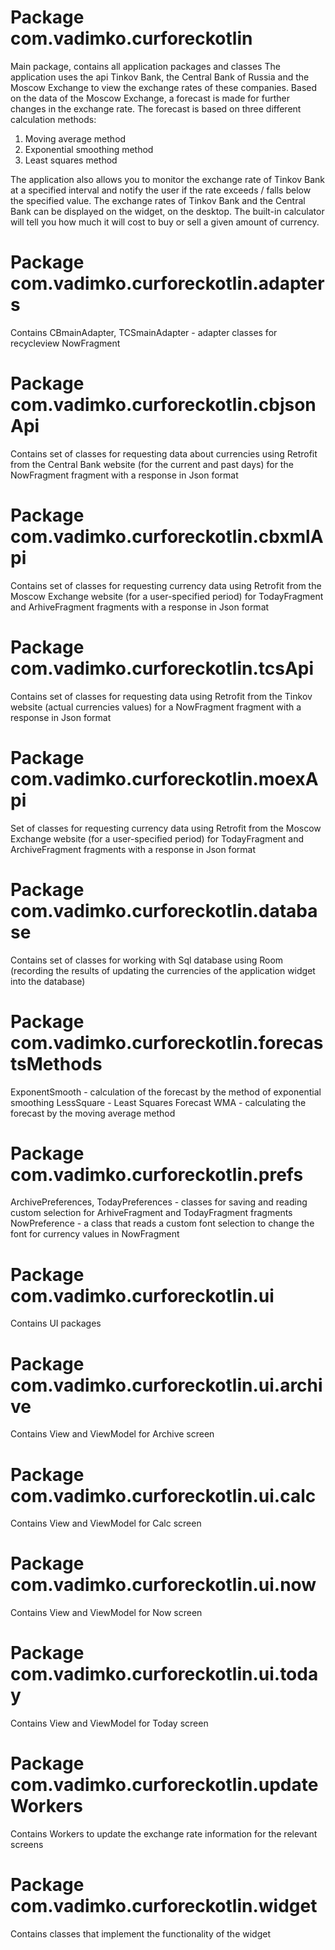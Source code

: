 # Package com.vadimko.curforeckotlin

Main package, contains all application packages and classes The application uses the api Tinkov Bank,
the Central Bank of Russia and the Moscow Exchange to view the exchange rates of these companies.
Based on the data of the Moscow Exchange, a forecast is made for further changes in the exchange rate.
The forecast is based on three different calculation methods:

1) Moving average method
2) Exponential smoothing method
3) Least squares method

The application also allows you to monitor the exchange rate of Tinkov Bank at a specified interval
and notify the user if the rate exceeds / falls below the specified value. The exchange rates of
Tinkov Bank and the Central Bank can be displayed on the widget, on the desktop. The built-in
calculator will tell you how much it will cost to buy or sell a given amount of currency.

# Package com.vadimko.curforeckotlin.adapters

Contains CBmainAdapter, TCSmainAdapter - adapter classes for recycleview NowFragment

# Package com.vadimko.curforeckotlin.cbjsonApi

Contains set of classes for requesting data about currencies using Retrofit from the Central Bank
website (for the current and past days)
for the NowFragment fragment with a response in Json format

# Package com.vadimko.curforeckotlin.cbxmlApi

Contains set of classes for requesting currency data using Retrofit from the Moscow Exchange
website (for a user-specified period)
for TodayFragment and ArhiveFragment fragments with a response in Json format

# Package com.vadimko.curforeckotlin.tcsApi

Contains set of classes for requesting data using Retrofit from the Tinkov website (actual
currencies values) for a NowFragment fragment with a response in Json format

# Package com.vadimko.curforeckotlin.moexApi

Set of classes for requesting currency data using Retrofit from the Moscow Exchange
website (for a user-specified period) for TodayFragment and ArchiveFragment fragments with a response
in Json format

# Package com.vadimko.curforeckotlin.database

Contains set of classes for working with Sql database using Room (recording the results of updating
the currencies of the application widget into the database)

# Package com.vadimko.curforeckotlin.forecastsMethods

ExponentSmooth - calculation of the forecast by the method of exponential smoothing LessSquare -
Least Squares Forecast WMA - calculating the forecast by the moving average method

# Package com.vadimko.curforeckotlin.prefs

ArchivePreferences, TodayPreferences - classes for saving and reading custom selection for
ArhiveFragment and TodayFragment fragments NowPreference - a class that reads a custom font
selection to change the font for currency values in NowFragment

# Package com.vadimko.curforeckotlin.ui

Contains UI packages

# Package com.vadimko.curforeckotlin.ui.archive

Contains View and ViewModel for Archive screen

# Package com.vadimko.curforeckotlin.ui.calc

Contains View and ViewModel for Calc screen

# Package com.vadimko.curforeckotlin.ui.now

Contains View and ViewModel for Now screen

# Package com.vadimko.curforeckotlin.ui.today

Contains View and ViewModel for Today screen

# Package com.vadimko.curforeckotlin.updateWorkers

Contains Workers to update the exchange rate information for the relevant screens

# Package com.vadimko.curforeckotlin.widget

Contains classes that implement the functionality of the widget


